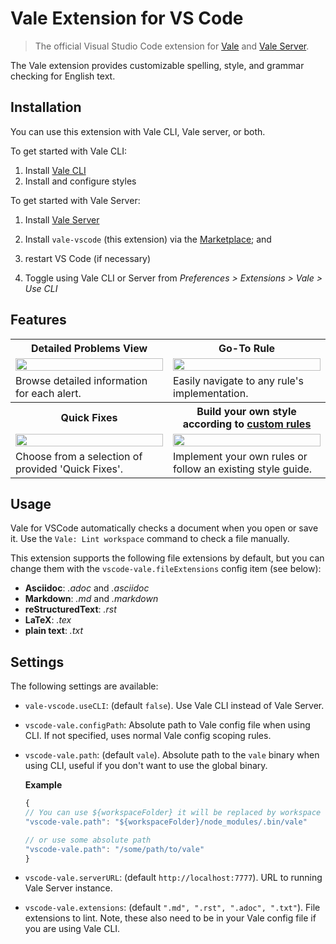 # Vale Extension for VS Code

> The official Visual Studio Code extension for [Vale](https://errata.ai/vale) and [Vale Server](https://errata.ai/vale-server/).

The Vale extension provides customizable spelling, style, and grammar checking for English text.

## Installation

You can use this extension with Vale CLI, Vale server, or both.

To get started with Vale CLI:

1. Install [Vale CLI](https://errata.ai/vale)
2. Install and configure styles

To get started with Vale Server:

1. Install [Vale Server](https://errata.ai/vale-server/)

1. Install `vale-vscode` (this extension) via the [Marketplace](https://marketplace.visualstudio.com/items?itemName=errata-ai.vale-vscode); and
2. restart VS Code (if necessary)
3. Toggle using Vale CLI or Server from _Preferences > Extensions > Vale > Use CLI_

## Features

<table>
    <tr>
        <th>Detailed Problems View</th>
        <th>Go-To Rule</th>
    </tr>
    <tr>
        <td width="50%">
            <a href="https://user-images.githubusercontent.com/8785025/60772616-10e97600-a0ae-11e9-86d1-83dfe1872f2f.png">
                <img src="https://user-images.githubusercontent.com/8785025/60772616-10e97600-a0ae-11e9-86d1-83dfe1872f2f.png" width="100%">
            </a>
        </td>
        <td width="50%">
            <a href="https://user-images.githubusercontent.com/8785025/60772682-b6044e80-a0ae-11e9-8ab3-e94ff06204c9.gif">
                <img src="https://user-images.githubusercontent.com/8785025/60772682-b6044e80-a0ae-11e9-8ab3-e94ff06204c9.gif" width="100%">
            </a>
        </td>
    </tr>
    <tr>
        <td width="50%">
            Browse detailed information for each alert.
        </td>
        <td width="50%">Easily navigate to any rule's implementation.</td>
    </tr>
    <tr>
        <th>Quick Fixes</th>
        <th>Build your own style according to <a href="https://errata-ai.github.io/vale-server/docs/style">custom rules</a></th>
    </tr>
    <tr>
        <td width="50%">
            <a href="https://user-images.githubusercontent.com/8785025/66071464-0c472900-e508-11e9-882f-5b83011d0a92.png">
                <img src="https://user-images.githubusercontent.com/8785025/66071464-0c472900-e508-11e9-882f-5b83011d0a92.png" width="100%">
            </a>
        </td>
        <td width="50%">
            <a href="https://user-images.githubusercontent.com/8785025/66071907-d9e9fb80-e508-11e9-80ec-62b7a08d27cb.png">
                <img src="https://user-images.githubusercontent.com/8785025/66071907-d9e9fb80-e508-11e9-80ec-62b7a08d27cb.png" width="100%">
            </a>
        </td>
    </tr>
    <tr>
        <td width="50%">Choose from a selection of provided 'Quick Fixes'.</td>
        <td width="50%">Implement your own rules or follow an existing style guide.</td>
    </tr>
</table>

## Usage

Vale for VSCode automatically checks a document when you open or save it.  Use the `Vale: Lint workspace` command to check a file manually.

This extension supports the following file extensions by default, but you can change them with the `vscode-vale.fileExtensions` config item (see below):

-   **Asciidoc**: _.adoc_ and _.asciidoc_
-   **Markdown**: _.md_ and _.markdown_
-   **reStructuredText**: _.rst_
-   **LaTeX**: _.tex_
-   **plain text**: _.txt_

## Settings

The following settings are available:

- `vale-vscode.useCLI`: (default `false`). Use Vale CLI instead of Vale Server.
-   `vscode-vale.configPath`: Absolute path to Vale config file when using CLI. If not specified, uses normal Vale config scoping rules.
-   `vscode-vale.path`: (default `vale`). Absolute path to the `vale` binary when using CLI, useful if you don't want to use the global binary.

    **Example**

    ```js
    {
    // You can use ${workspaceFolder} it will be replaced by workspace folder path
    "vscode-vale.path": "${workspaceFolder}/node_modules/.bin/vale"

    // or use some absolute path
    "vscode-vale.path": "/some/path/to/vale"
    }
    ```

- `vscode-vale.serverURL`: (default `http://localhost:7777`). URL to running Vale Server instance.
- `vscode-vale.extensions`: (default `".md", ".rst", ".adoc", ".txt"`). File extensions to lint. Note, these also need to be in your Vale config file if you are using Vale CLI.